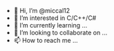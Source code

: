 - 👋 Hi, I’m @miccal12
- 👀 I’m interested in C/C++/C#
- 🌱 I’m currently learning ... 
- 💞️ I’m looking to collaborate on ...
- 📫 How to reach me ...

<!---
miccal12/miccal12 is a ✨ special ✨ repository because its `README.md` (this file) appears on your GitHub profile.
You can click the Preview link to take a look at your changes.
--->
